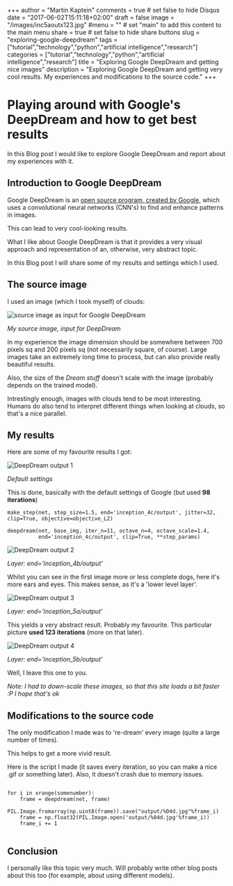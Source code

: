 +++
author = "Martin Kaptein"
comments = true	# set false to hide Disqus
date = "2017-06-02T15:11:18+02:00"
draft = false
image = "/images/inc5aoutx123.jpg"
#menu = ""		# set "main" to add this content to the main menu
share = true	# set false to hide share buttons
slug = "exploring-google-deepdream"
tags = ["tutorial","technology","python","artificial intelligence","research"]
categories = ["tutorial","technology","python","artificial intelligence","research"]
title = "Exploring Google DeepDream and getting nice images"
description = "Exploring Google DeepDream and getting very cool results. My experiences and modifications to the source code."
+++



# Playing around with Google's DeepDream and how to get best results

In this Blog post I would like to explore Google DeepDream and report about my experiences with it.

## Introduction to Google DeepDream

Google DeepDream is an [open source program, created by Google](https://github.com/google/deepdream), which uses a convolutional neural networks (CNN's) to find and enhance patterns in images. 

This can lead to very cool-looking results.

What I like about Google DeepDream is that it provides a very visual approach and representation of an, otherwise, very abstract topic.

In this Blog post I will share some of my results and settings which I used.

## The source image

I used an image (which I took myself) of clouds:

![source image as input for Google DeepDream](/images/cloudsw500.jpg)

*My source image, input for DeepDream*

In my experience the image dimension should be somewhere between 700 pixels sq and 200 pixels sq (not necessarily square, of course). Large images take an extremely long time to process, but can also provide really beautiful results.

Also, the size of the *Dream stuff* doesn't scale with the image (probably depends on the trained model).

Intrestingly enough, images with clouds tend to be most interesting. Humans do also tend to interpret different things when looking at clouds, so that's a nice parallel.

## My results

Here are some of my favourite results I got:

![DeepDream output 1](/images/cloudsw500inc4cout.jpg)

*Default settings*

This is done, basically with the default settings of Google (but used **98 iterations**)

    make_step(net, step_size=1.5, end='inception_4c/output', jitter=32, clip=True, objective=objective_L2)
    
    deepdream(net, base_img, iter_n=11, octave_n=4, octave_scale=1.4, 
              end='inception_4c/output', clip=True, **step_params)
              

![DeepDream output 2](/images/inc4bout.jpg)

*Layer: end='inception_4b/output'*

Whilst you can see in the first image more or less complete dogs, here it's more ears and eyes. This makes sense, as it's a 'lower level layer'.

![DeepDream output 3](/images/inc5aoutx123.jpg)

*Layer: end='inception_5a/output'*

This yields a very abstract result. Probably my favourite. This particular picture **used 123 iterations** (more on that later).

![DeepDream output 4](/images/inc5bout.jpg)

*Layer: end='inception_5b/output'*

Well, I leave this one to you.

*Note: I had to down-scale these images, so that this site loads a bit faster :P I hope that's ok*

## Modifications to the source code

The only modification I made was to 're-dream' every image (quite a large number of times).

This helps to get a more vivid result.

Here is the script I made (it saves every iteration, so you can make a nice .gif or something later). Also, it doesn't crash due to memory issues.

```

for i in xrange(somenumber):
    frame = deepdream(net, frame)
    PIL.Image.fromarray(np.uint8(frame)).save("output/%04d.jpg"%frame_i)
    frame = np.float32(PIL.Image.open('output/%04d.jpg'%frame_i))
    frame_i += 1
    
```

## Conclusion

I personally like this topic very much. Will probably write other blog posts about this too (for example, about using different models).
